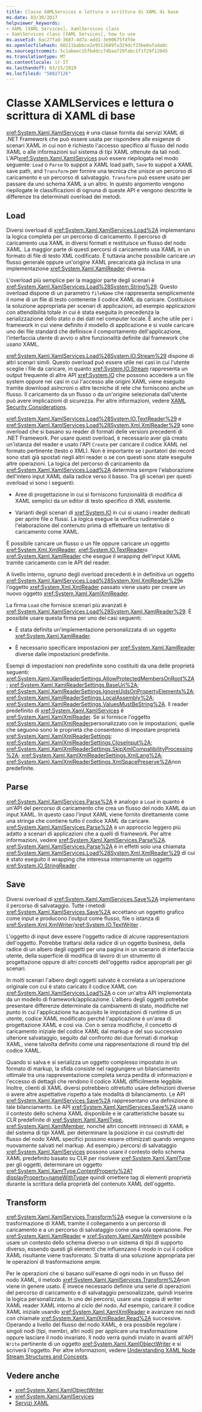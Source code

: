 ```yaml
---
title: Classe XAMLServices e lettura o scrittura di XAML di base
ms.date: 03/30/2017
helpviewer_keywords:
- XAML [XAML Services], XamlServices class
- XamlServices class [XAML Services], how to use
ms.assetid: 6ac27fad-3687-4d7a-add1-3e90675fdfde
ms.openlocfilehash: 68211babbce2e9512689fa329dcf33be0afa4a0c
ms.sourcegitcommit: 5c1abeec15fbddcc7dbaa729fabc1f1f29f12045
ms.translationtype: MT
ms.contentlocale: it-IT
ms.lasthandoff: 03/15/2019
ms.locfileid: "58027126"
---
```

# <a name="xamlservices-class-and-basic-xaml-reading-or-writing"></a>Classe XAMLServices e lettura o scrittura di XAML di base
<xref:System.Xaml.XamlServices> è una classe fornita dai servizi XAML di .NET Framework che può essere usata per rispondere alle esigenze di scenari XAML in cui non è richiesto l'accesso specifico al flusso del nodo XAML o alle informazioni sul sistema di tipi XAML ottenute da tali nodi. L'API<xref:System.Xaml.XamlServices> può essere riepilogata nel modo seguente: `Load` o `Parse` to suppot a XAML load path, `Save` to suppot a XAML save path, and `Transform` per fornire una tecnica che unisce un percorso di caricamento e un percorso di salvataggio. `Transform` può essere usato per passare da uno schema XAML a un altro. In questo argomento vengono riepilogate le classificazioni di ognuna di queste API e vengono descritte le differenze tra determinati overload dei metodi.  
  
<a name="load"></a>   
## <a name="load"></a>Load  
 Diversi overload di <xref:System.Xaml.XamlServices.Load%2A> implementano la logica completa per un percorso di caricamento. Il percorso di caricamento usa XAML in diversi formati e restituisce un flusso del nodo XAML. La maggior parte di questi percorsi di caricamento usa XAML in un formato di file di testo XML codificato. È tuttavia anche possibile caricare un flusso generale oppure un'origine XAML precaricata già inclusa in una implementazione <xref:System.Xaml.XamlReader> diversa.  
  
 L'overload più semplice per la maggior parte degli scenari è <xref:System.Xaml.XamlServices.Load%28System.String%29>. Questo overload dispone di un parametro `fileName` che rappresenta semplicemente il nome di un file di testo contenente il codice XAML da caricare. Costituisce la soluzione appropriata per scenari di applicazioni, ad esempio applicazioni con attendibilità totale in cui è stata eseguita in precedenza la serializzazione dello stato o dei dati nel computer locale. È anche utile per i framework in cui viene definito il modello di applicazione e si vuole caricare uno dei file standard che definisce il comportamento dell'applicazione, l'interfaccia utente di avvio o altre funzionalità definite dal framework che usano XAML.  
  
 <xref:System.Xaml.XamlServices.Load%28System.IO.Stream%29> dispone di altri scenari simili. Questo overload può essere utile nei casi in cui l'utente sceglie i file da caricare, in quanto <xref:System.IO.Stream> rappresenta un output frequente di altre API <xref:System.IO> che possono accedere a un file system oppure nei casi in cui l'accesso alle origini XAML viene eseguito tramite download asincroni o altre tecniche di rete che forniscono anche un flusso. Il caricamento da un flusso o da un'origine selezionata dall'utente può avere implicazioni di sicurezza. Per altre informazioni, vedere [XAML Security Considerations](xaml-security-considerations.md).  
  
 <xref:System.Xaml.XamlServices.Load%28System.IO.TextReader%29> e <xref:System.Xaml.XamlServices.Load%28System.Xml.XmlReader%29> sono overload che si basano su reader di formati delle versioni precedenti di .NET Framework. Per usare questi overload, è necessario aver già creato un'istanza del reader e usato l'API `Create` per caricare il codice XAML nel formato pertinente (testo o XML). Non è importante se i puntatori dei record sono stati già spostati negli altri reader o se con questi sono state eseguite altre operazioni. La logica del percorso di caricamento da <xref:System.Xaml.XamlServices.Load%2A> determina sempre l'elaborazione dell'intero input XAML dalla radice verso il basso. Tra gli scenari per questi overload vi sono i seguenti:  
  
-   Aree di progettazione in cui si forniscono funzionalità di modifica di XAML semplici da un editor di testo specifico di XML esistente.  
  
-   Varianti degli scenari di <xref:System.IO> in cui si usano i reader dedicati per aprire file o flussi. La logica esegue la verifica rudimentale o l'elaborazione del contenuto prima di effettuare un tentativo di caricamento come XAML.  
  
 È possibile caricare un flusso o un file oppure caricare un oggetto <xref:System.Xml.XmlReader>, <xref:System.IO.TextReader>o <xref:System.Xaml.XamlReader> che esegue il wrapping dell'input XAML tramite caricamento con le API del reader.  
  
 A livello interno, ognuno degli overload precedenti è in definitiva un oggetto <xref:System.Xaml.XamlServices.Load%28System.Xml.XmlReader%29>e l'oggetto <xref:System.Xml.XmlReader> passato viene usato per creare un nuovo oggetto <xref:System.Xaml.XamlXmlReader>.  
  
 La firma `Load` che fornisce scenari più avanzati è <xref:System.Xaml.XamlServices.Load%28System.Xaml.XamlReader%29>. È possibile usare questa firma per uno dei casi seguenti:  
  
-   È stata definita un'implementazione personalizzata di un oggetto <xref:System.Xaml.XamlReader>.  
  
-   È necessario specificare impostazioni per <xref:System.Xaml.XamlReader> diverse dalle impostazioni predefinite.  
  
 Esempi di impostazioni non predefinite sono costituiti da una delle proprietà seguenti: <xref:System.Xaml.XamlReaderSettings.AllowProtectedMembersOnRoot%2A>; <xref:System.Xaml.XamlReaderSettings.BaseUri%2A>; <xref:System.Xaml.XamlReaderSettings.IgnoreUidsOnPropertyElements%2A>; <xref:System.Xaml.XamlReaderSettings.LocalAssembly%2A>; <xref:System.Xaml.XamlReaderSettings.ValuesMustBeString%2A>. Il reader predefinito di <xref:System.Xaml.XamlServices> è <xref:System.Xaml.XamlXmlReader>. Se si fornisce l'oggetto <xref:System.Xaml.XamlXmlReader>personalizzato con le impostazioni, quelle che seguono sono le proprietà che consentono di impostare proprietà <xref:System.Xaml.XamlXmlReaderSettings>: <xref:System.Xaml.XamlXmlReaderSettings.CloseInput%2A>; <xref:System.Xaml.XamlXmlReaderSettings.SkipXmlCompatibilityProcessing%2A>; <xref:System.Xaml.XamlXmlReaderSettings.XmlLang%2A>; <xref:System.Xaml.XamlXmlReaderSettings.XmlSpacePreserve%2A>non predefinite.  
  
<a name="parse"></a>   
## <a name="parse"></a>Parse  
 <xref:System.Xaml.XamlServices.Parse%2A> è analogo a `Load` in quanto è un'API del percorso di caricamento che crea un flusso del nodo XAML da un input XAML. In questo caso l'input XAML viene fornito direttamente come una stringa che contiene tutto il codice XAML da caricare. <xref:System.Xaml.XamlServices.Parse%2A> è un approccio leggero più adatto a scenari di applicazioni che a quelli di framework. Per altre informazioni, vedere <xref:System.Xaml.XamlServices.Parse%2A>. <xref:System.Xaml.XamlServices.Parse%2A> è in effetti solo una chiamata <xref:System.Xaml.XamlServices.Load%28System.Xml.XmlReader%29> di cui è stato eseguito il wrapping che interessa internamente un oggetto <xref:System.IO.StringReader> .  
  
<a name="save"></a>   
## <a name="save"></a>Save  
 Diversi overload di <xref:System.Xaml.XamlServices.Save%2A> implementano il percorso di salvataggio. Tutte i metodi <xref:System.Xaml.XamlServices.Save%2A> accettano un oggetto grafico come input e producono l'output come flusso, file o istanza di <xref:System.Xml.XmlWriter>/<xref:System.IO.TextWriter> .  
  
 L'oggetto di input deve essere l'oggetto radice di alcune rappresentazioni dell'oggetto. Potrebbe trattarsi della radice di un oggetto business, della radice di un albero degli oggetti per una pagina in un scenario di interfaccia utente, della superficie di modifica di lavoro di un strumento di progettazione oppure di altri concetti dell'oggetto radice appropriati per gli scenari.  
  
 In molti scenari l'albero degli oggetti salvato è correlata a un'operazione originale con cui è stato caricato il codice XAML con <xref:System.Xaml.XamlServices.Load%2A> o con un'altra API implementata da un modello di framework/applicazione. L'albero degli oggetti potrebbe presentare differenze determinate da cambiamenti di stato, modifiche nel punto in cui l'applicazione ha acquisito le impostazioni di runtime di un utente, codice XAML modificato perché l'applicazione è un'area di progettazione XAML e così via. Con o senza modifiche, il concetto di caricamento iniziale del codice XAML dal markup e del suo successivo ulteriore salvataggio, seguito dal confronto dei due formati di markup XAML, viene talvolta definito come una rappresentazione di round trip del codice XAML.  
  
 Quando si salva e si serializza un oggetto complesso impostato in un formato di markup, la sfida consiste nel raggiungere un bilanciamento ottimale tra una rappresentazione completa senza perdita di informazioni e l'eccesso di dettagli che rendono il codice XAML difficilmente leggibile. Inoltre, clienti di XAML diversi potrebbero oltretutto usare definizioni diverse o avere altre aspettative rispetto a tale modalità di bilanciamento. Le API <xref:System.Xaml.XamlServices.Save%2A> rappresentano una definizione di tale bilanciamento. Le API <xref:System.Xaml.XamlServices.Save%2A> usano il contesto dello schema XAML disponibile e le caratteristiche basate su CLR predefinite di <xref:System.Xaml.XamlType>, <xref:System.Xaml.XamlMember>, nonché altri concetti intrinseci di XAML e del sistema di tipi XAML per determinare la posizione in cui costrutti del flusso del nodo XAML specifici possono essere ottimizzati quando vengono nuovamente salvati nel markup. Ad esempio,i percorsi di salvataggio <xref:System.Xaml.XamlServices> possono usare il contesto dello schema XAML predefinito basato su CLR per risolvere <xref:System.Xaml.XamlType> per gli oggetti, determinare un oggetto <xref:System.Xaml.XamlType.ContentProperty%2A?displayProperty=nameWithType>e quindi omettere tag di elementi proprietà durante la scrittura della proprietà del contenuto XAML dell'oggetto.  
  
<a name="transform"></a>   
## <a name="transform"></a>Transform  
 <xref:System.Xaml.XamlServices.Transform%2A> esegue la conversione o la trasformazione di XAML tramite il collegamento a un percorso di caricamento e a un percorso di salvataggio come una sola operazione. Per <xref:System.Xaml.XamlReader> e <xref:System.Xaml.XamlWriter>è possibile usare un contesto dello schema diverso o un sistema di tipi di supporto diverso, essendo questi gli elementi che influenzano il modo in cui il codice XAML risultante viene trasformato. Si tratta di una soluzione appropriata per le operazioni di trasformazione ampie.  
  
 Per le operazioni che si basano sull'esame di ogni nodo in un flusso del nodo XAML, il metodo <xref:System.Xaml.XamlServices.Transform%2A>non viene in genere usato. È invece necessario definire una serie di operazioni del percorso di caricamento e di salvataggio personalizzate, quindi inserire la logica personalizzata. In uno dei percorsi, usare una coppia di writer XAML reader XAML intorno al ciclo del nodo. Ad esempio, caricare il codice XAML iniziale usando <xref:System.Xaml.XamlXmlReader> e avanzare nei nodi con chiamate <xref:System.Xaml.XamlXmlReader.Read%2A> successive. Operando a livello del flusso del nodo XAML, è ora possibile regolare i singoli nodi (tipi, membri, altri nodi) per applicare una trasformazione oppure lasciare il nodo invariato. Il nodo verrà quindi inviato in avanti all'API `Write` pertinente di un oggetto <xref:System.Xaml.XamlObjectWriter> e si scriverà l'oggetto. Per altre informazioni, vedere [Understanding XAML Node Stream Structures and Concepts](understanding-xaml-node-stream-structures-and-concepts.md).  
  
## <a name="see-also"></a>Vedere anche
- <xref:System.Xaml.XamlObjectWriter>
- <xref:System.Xaml.XamlServices>
- [Servizi XAML](index.md)
